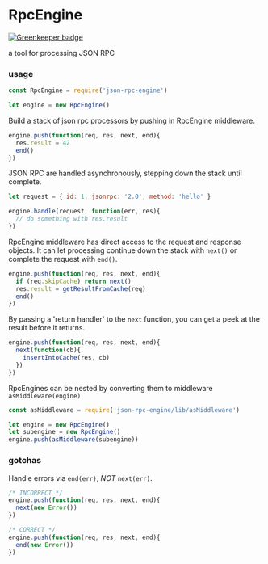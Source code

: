 # RpcEngine

[![Greenkeeper badge](https://badges.greenkeeper.io/kumavis/json-rpc-engine.svg)](https://greenkeeper.io/)

a tool for processing JSON RPC

### usage

```js
const RpcEngine = require('json-rpc-engine')

let engine = new RpcEngine()
```

Build a stack of json rpc processors by pushing in RpcEngine middleware.

```js
engine.push(function(req, res, next, end){
  res.result = 42
  end()
})
```

JSON RPC are handled asynchronously, stepping down the stack until complete.

```js
let request = { id: 1, jsonrpc: '2.0', method: 'hello' }

engine.handle(request, function(err, res){
  // do something with res.result
})
```

RpcEngine middleware has direct access to the request and response objects.
It can let processing continue down the stack with `next()` or complete the request with `end()`.

```js
engine.push(function(req, res, next, end){
  if (req.skipCache) return next()
  res.result = getResultFromCache(req)
  end()
})
```

By passing a 'return handler' to the `next` function, you can get a peek at the result before it returns.

```js
engine.push(function(req, res, next, end){
  next(function(cb){
    insertIntoCache(res, cb)
  })
})
```

RpcEngines can be nested by converting them to middleware `asMiddleware(engine)`

```js
const asMiddleware = require('json-rpc-engine/lib/asMiddleware')

let engine = new RpcEngine()
let subengine = new RpcEngine()
engine.push(asMiddleware(subengine))
```

### gotchas

Handle errors via `end(err)`, *NOT* `next(err)`.

```js
/* INCORRECT */
engine.push(function(req, res, next, end){
  next(new Error())
})

/* CORRECT */
engine.push(function(req, res, next, end){
  end(new Error())
})
```
